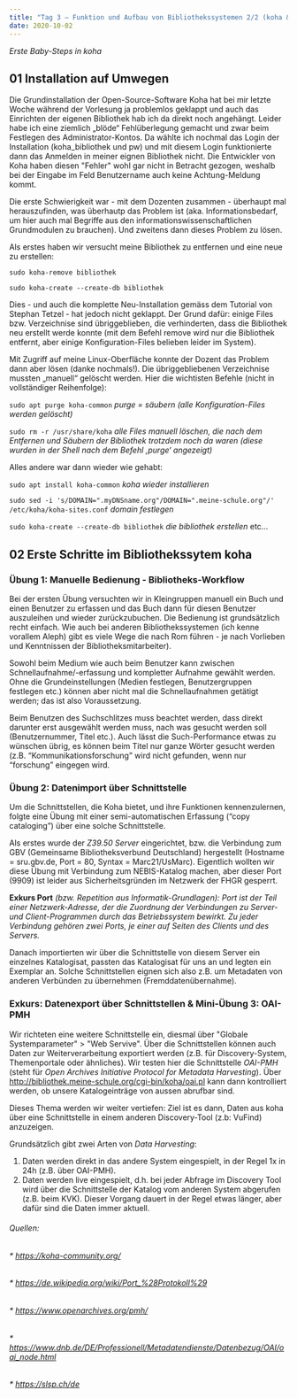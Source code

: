 ```yaml
---
title: "Tag 3 – Funktion und Aufbau von Bibliothekssystemen 2/2 (koha & OAI-PMH)"
date: 2020-10-02
---
```


*Erste Baby-Steps in koha*

## 01 Installation auf Umwegen
Die Grundinstallation der Open-Source-Software Koha hat bei mir letzte Woche während der Vorlesung ja problemlos geklappt und auch das Einrichten der eigenen Bibliothek hab ich da direkt noch angehängt. Leider habe ich eine ziemlich „blöde“ Fehlüberlegung gemacht und zwar beim Festlegen des Administrator-Kontos. Da wählte ich nochmal das Login der Installation (koha_bibliothek und pw) und mit diesem Login funktionierte dann das Anmelden in meiner eignen Bibliothek nicht. Die Entwickler von Koha haben diesen "Fehler" wohl gar nicht in Betracht gezogen, weshalb bei der Eingabe im Feld Benutzername auch keine Achtung-Meldung kommt.

Die erste Schwierigkeit war - mit dem Dozenten zusammen - überhaupt mal herauszufinden, was überhautp das Problem ist (aka. Informationsbedarf, um hier auch mal Begriffe aus den informationswissenschaftlichen Grundmodulen zu brauchen). Und zweitens dann dieses Problem zu lösen. 

Als erstes haben wir versucht meine Bibliothek zu entfernen und eine neue zu erstellen:

`sudo koha-remove bibliothek`

`sudo koha-create --create-db bibliothek`

Dies - und auch die komplette Neu-Installation gemäss dem Tutorial von Stephan Tetzel - hat jedoch nicht geklappt. Der Grund dafür: einige Files bzw. Verzeichnise sind übriggeblieben, die verhinderten, dass die Bibliothek neu erstellt werde konnte (mit dem Befehl remove wird nur die Bibliothek entfernt, aber einige Konfiguration-Files belieben leider im System).

Mit Zugriff auf meine Linux-Oberfläche konnte der Dozent das Problem dann aber lösen (danke nochmals!). Die übriggebliebenen Verzeichnise mussten „manuell“ gelöscht werden. Hier die wichtisten Befehle (nicht in vollständiger Reihenfolge):

`sudo apt purge koha-common` *purge = säubern (alle Konfiguration-Files werden gelöscht)*

`sudo rm -r /usr/share/koha` *alle Files manuell löschen, die nach dem Entfernen und Säubern der Bibliothek trotzdem noch da waren (diese wurden in der Shell nach dem Befehl ‚purge‘ angezeigt)*

Alles andere war dann wieder wie gehabt:

`sudo apt install koha-common` *koha wieder installieren*

`sudo sed -i 's/DOMAIN=".myDNSname.org"/DOMAIN=".meine-schule.org"/' /etc/koha/koha-sites.conf` *domain festlegen*

`sudo koha-create --create-db bibliothek` *die bibliothek erstellen*  etc…


## 02 Erste Schritte im Bibliothekssytem koha
### Übung 1: Manuelle Bedienung - Bibliotheks-Workflow
Bei der ersten Übung versuchten wir in Kleingruppen manuell ein Buch und einen Benutzer zu erfassen und das Buch dann für diesen Benutzer auszuleihen und wieder zurückzubuchen. Die Bedienung ist grundsätzlich recht einfach. Wie auch bei anderen Bibliothekssystemen (ich kenne vorallem Aleph) gibt es viele Wege die nach Rom führen - je nach Vorlieben und Kenntnissen der Bibliotheksmitarbeiter).

Sowohl beim Medium wie auch beim Benutzer kann zwischen Schnellaufnahme/-erfassung und kompletter Aufnahme gewählt werden. Ohne die Grundeinstellungen (Medien festlegen, Benutzergruppen festlegen etc.) können aber nicht mal die Schnellaufnahmen getätigt werden; das ist also Voraussetzung. 

Beim Benutzen des Suchschlitzes muss beachtet werden, dass direkt darunter erst ausgewählt werden muss, nach was gesucht werden soll (Benutzernummer, Titel etc.). Auch lässt die Such-Performance etwas zu wünschen übrig, es können beim Titel nur ganze Wörter gesucht werden (z.B. “Kommunikationsforschung” wird nicht gefunden, wenn nur “forschung” eingegen wird.


### Übung 2: Datenimport über Schnittstelle
Um die Schnittstellen, die Koha bietet, und ihre Funktionen kennenzulernen, folgte eine Übung mit einer semi-automatischen Erfassung (“copy cataloging”) über eine solche Schnittstelle.

Als erstes wurde der *Z39.50 Server* eingerichtet, bzw. die Verbindung zum GBV (Gemeinsame Bibliotheksverbund  Deutschland) hergestellt (Hostname = sru.gbv.de, Port = 80, Syntax = Marc21/UsMarc).
Eigentlich wollten wir diese Übung mit Verbindung zum NEBIS-Katalog machen, aber dieser Port (9909) ist leider aus Sicherheitsgründen im Netzwerk der FHGR gesperrt.

**Exkurs Port** *(bzw. Repetition aus Informatik-Grundlagen): Port ist der Teil einer Netzwerk-Adresse, der die Zuordnung der Verbindungen zu Server- und Client-Programmen durch das Betriebssystem bewirkt. Zu jeder Verbindung gehören zwei Ports, je einer auf Seiten des Clients und des Servers.*

Danach importierten wir über die Schnittstelle von diesem Server ein einzelnes Katalogisat, passten das Katalogisat für uns an und legten ein Exemplar an. Solche Schnittstellen eignen sich also z.B. um Metadaten von anderen Verbünden zu übernehmen (Fremddatenübernahme).


### Exkurs: Datenexport über Schnittstellen & Mini-Übung 3: OAI-PMH
Wir richteten eine weitere Schnittstelle ein, diesmal über "Globale Systemparameter" > "Web Servive". 
Über die Schnittstellen können auch Daten zur Weiterverarbeitung exportiert werden (z.B. für Discovery-System, Themenportale oder ähnliches).
Wir testen hier die Schnittstelle *OAI-PMH* (steht für *Open Archives Initiative Protocol for Metadata Harvesting*).
Über http://bibliothek.meine-schule.org/cgi-bin/koha/oai.pl kann dann kontrolliert werden, ob unsere Katalogeinträge von aussen abrufbar sind. 

Dieses Thema werden wir weiter vertiefen: Ziel ist es dann, Daten aus koha über eine Schnittstelle in einem anderen Discovery-Tool (z.b: VuFind) anzuzeigen. 

Grundsätzlich gibt zwei Arten von *Data Harvesting*:
1. Daten werden direkt in das andere System eingespielt, in der Regel 1x in 24h (z.B. über OAI-PMH).
2. Daten werden live eingespielt, d.h. bei jeder Abfrage im Discovery Tool wird über die Schnittstelle der Katalog vom anderen System abgerufen (z.B. beim KVK). Dieser Vorgang dauert in der Regel etwas länger, aber dafür sind die Daten immer aktuell. 





###### Quellen:
###### * https://koha-community.org/
###### * https://de.wikipedia.org/wiki/Port_%28Protokoll%29
###### * https://www.openarchives.org/pmh/
###### * https://www.dnb.de/DE/Professionell/Metadatendienste/Datenbezug/OAI/oai_node.html
###### * https://slsp.ch/de

